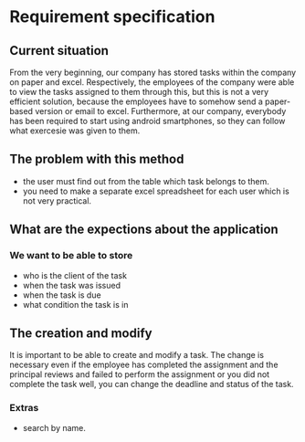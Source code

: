 # Requirement specification

## Current situation
From the very beginning, our company has stored tasks within the company on paper and excel.
Respectively, the employees of the company were able to view the tasks assigned to them through this, but this is not a very efficient solution, because the employees have to somehow
send a paper-based version or email to excel. 
Furthermore, at our company, everybody has been required to start using android smartphones, so they can follow what exercesie was given to them.

## The problem with this method
 * the user must find out from the table which task belongs to them.
 * you need to make a separate excel spreadsheet for each user which is not very practical.

## What are the expections about the application
 ### We want to be able to store
   * who is the client of the task
   * when the task was issued
   * when the task is due 
   * what condition the task is in
## The creation and modify
It is important to be able to create and modify a task.
The change is necessary even if the employee has completed the assignment and the principal reviews and failed to perform the assignment
or you did not complete the task well, you can change the deadline and status of the task. 

### Extras
   * search by name.


